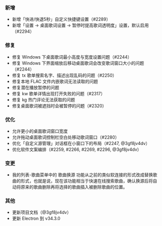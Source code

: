 ### 新增

- 新增「快进/快退5秒」自定义快捷键设置（#2289）
- 新增「设置 → 桌面歌词设置 → 暂停时提高歌词透明度」设置，默认启用（#2294）

### 修复

- 修复 Windows 下桌面歌词最小高度与宽度设置问题（#2244）
- 修复 Windows 下界面缩放后移动桌面歌词会改变歌词窗口大小的问题（#2244）
- 修复 tx 歌单搜索名字、描述出现乱码的问题（#2250）
- 修复本地 FLAC 文件内嵌歌词无法读取的问题
- 修复潜在播放暂停的问题
- 修复 kw 歌单详情出现打开失败的问题（#2317）
- 修复 kg 热门评论无法获取的问题
- 修复桌面歌词被遮挡时会被暂停的问题（#2320）

### 优化

- 允许更小的桌面歌词窗口宽度
- 允许拖动桌面歌词控制栏空白处移动歌词窗口（#2280）
- 优化「自定义源管理」对话框在小窗口下的布局（#2247, @3gf8jv4dv）
- 优化软件文案编排（#2259, #2266, #2269, #2296, @3gf8jv4dv）

### 变更

- 我的列表-歌曲菜单中的 歌曲换源 功能从之前的类似软连接的形式改成替换歌曲的形式，也就是说，现在该功能相当于快速在线搜索歌曲，确认换源后将自动将原来的歌曲删除再将选择的歌曲插入被删除歌曲的位置。

### 其他

- 更新项目文档（@3gf8jv4dv）
- 更新 Electron 到 v34.3.0
